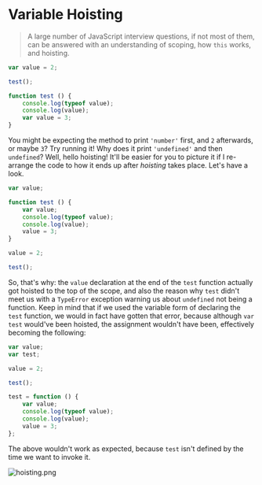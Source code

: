 # Variable Hoisting

> A large number of JavaScript interview questions, if not most of them, can be answered with an understanding of scoping, how `this` works, and hoisting.

```js
var value = 2;

test();

function test () {
    console.log(typeof value);
    console.log(value);
    var value = 3;
}
```

You might be expecting the method to print `'number'` first, and `2` afterwards, or maybe `3`? Try running it! Why does it print `'undefined'` and then `undefined`? Well, hello hoisting! It'll be easier for you to picture it if I re-arrange the code to how it ends up after _hoisting_ takes place. Let's have a look.

```js
var value;

function test () {
    var value;
    console.log(typeof value);
    console.log(value);
    value = 3;
}

value = 2;

test();
```

So, that's why: the `value` declaration at the end of the `test` function actually got hoisted to the top of the scope, and also the reason why `test` didn't meet us with a `TypeError` exception warning us about `undefined` not being a function. Keep in mind that if we used the variable form of declaring the `test` function, we would in fact have gotten that error, because although `var test` would've been hoisted, the assignment wouldn't have been, effectively becoming the following:

```js
var value;
var test;

value = 2;

test();

test = function () {
    var value;
    console.log(typeof value);
    console.log(value);
    value = 3;
};
```

The above wouldn't work as expected, because `test` isn't defined by the time we want to invoke it.

![hoisting.png][1]

  [1]: http://i.imgur.com/eGT7oTe.png "Variable hoisting in action"

